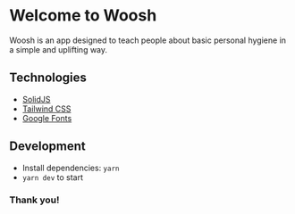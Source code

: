 <h1> Welcome to Woosh </h1>

Woosh is an app designed to teach people about basic personal hygiene in a simple and uplifting way.

## Technologies
- [SolidJS](https://www.solidjs.com)
- [Tailwind CSS](https://tailwindcss.com)
- [Google Fonts](https://fonts.google.com)

## Development
- Install dependencies: `yarn`
- `yarn dev` to start

<h3> Thank you! </h3>
